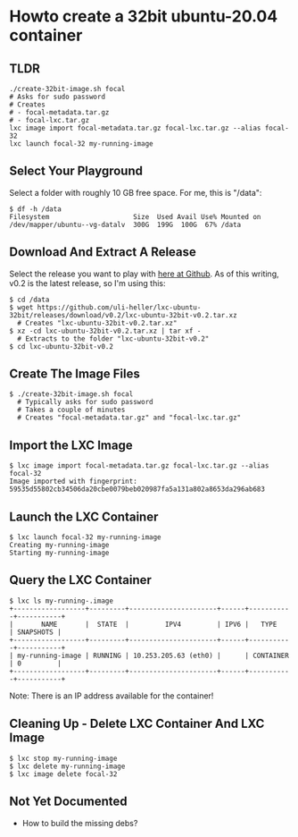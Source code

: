 Howto create a 32bit ubuntu-20.04 container
===========================================

TLDR
----

```
./create-32bit-image.sh focal
# Asks for sudo password
# Creates
# - focal-metadata.tar.gz
# - focal-lxc.tar.gz
lxc image import focal-metadata.tar.gz focal-lxc.tar.gz --alias focal-32
lxc launch focal-32 my-running-image
```

Select Your Playground
----------------------

Select a folder with roughly 10 GB free space. For me, this is "/data":

```
$ df -h /data
Filesystem                     Size  Used Avail Use% Mounted on
/dev/mapper/ubuntu--vg-datalv  300G  199G  100G  67% /data
```

Download And Extract A Release
------------------------------

Select the release you want to play with [here at Github](https://github.com/uli-heller/lxc-ubuntu-32bit/releases).
As of this writing, v0.2 is the latest release, so I'm using this:

```
$ cd /data
$ wget https://github.com/uli-heller/lxc-ubuntu-32bit/releases/download/v0.2/lxc-ubuntu-32bit-v0.2.tar.xz
  # Creates "lxc-ubuntu-32bit-v0.2.tar.xz"
$ xz -cd lxc-ubuntu-32bit-v0.2.tar.xz | tar xf -
  # Extracts to the folder "lxc-ubuntu-32bit-v0.2"
$ cd lxc-ubuntu-32bit-v0.2
```

Create The Image Files
----------------------

```
$ ./create-32bit-image.sh focal
  # Typically asks for sudo password
  # Takes a couple of minutes
  # Creates "focal-metadata.tar.gz" and "focal-lxc.tar.gz"
```

Import the LXC Image
--------------------

```
$ lxc image import focal-metadata.tar.gz focal-lxc.tar.gz --alias focal-32
Image imported with fingerprint: 59535d55802cb34506da20cbe0079beb020987fa5a131a802a8653da296ab683
```

Launch the LXC Container
------------------------

```
$ lxc launch focal-32 my-running-image
Creating my-running-image
Starting my-running-image
```

Query the LXC Container
-----------------------

```
$ lxc ls my-running-.image
+------------------+---------+----------------------+------+-----------+-----------+
|       NAME       |  STATE  |         IPV4         | IPV6 |   TYPE    | SNAPSHOTS |
+------------------+---------+----------------------+------+-----------+-----------+
| my-running-image | RUNNING | 10.253.205.63 (eth0) |      | CONTAINER | 0         |
+------------------+---------+----------------------+------+-----------+-----------+
```

Note: There is an IP address available for the container!

Cleaning Up - Delete LXC Container And LXC Image
------------------------------------------------

```
$ lxc stop my-running-image
$ lxc delete my-running-image
$ lxc image delete focal-32
```

Not Yet Documented
------------------

- How to build the missing debs?
